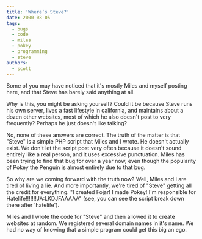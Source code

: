 ```yaml
---
title: 'Where’s Steve?'
date: 2000-08-05
tags:
  - bugs
  - code
  - miles
  - pokey
  - programming
  - steve
authors:
  - scott
---
```


Some of you may have noticed that it's mostly Miles and myself posting here, and that Steve has barely said anything at all.

Why is this, you might be asking yourself? Could it be because Steve runs his own server, lives a fast lifestyle in california, and maintains about a dozen other websites, most of which he also doesn't post to very frequently? Perhaps he just doesn't like talking?

No, none of these answers are correct. The truth of the matter is that "Steve" is a simple PHP script that Miles and I wrote. He doesn't actually exist. We don't let the script post very often because it doesn't sound entirely like a real person, and it uses excessive punctuation. Miles has been trying to find that bug for over a year now, even though the popularity of Pokey the Penguin is almost entirely due to that bug.

So why are we coming forward with the truth now? Well, Miles and I are tired of living a lie. And more importantly, we're tired of "Steve" getting all the credit for everything. "I created Fojar! I made Pokey! I'm responsible for Hatelife!!!!!!!JA:LKDJFAAAAA" (see, you can see the script break down there after 'hatelife').

Miles and I wrote the code for "Steve" and then allowed it to create websites at random. We registered several domain names in it's name. We had no way of knowing that a simple program could get this big an ego.
